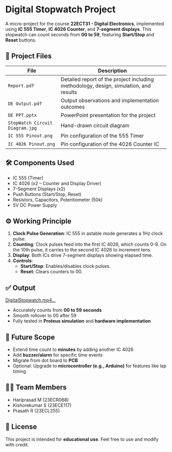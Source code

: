 

# Digital Stopwatch Project

A micro-project for the course **22ECT31 - Digital Electronics**, implemented using **IC 555 Timer**, **IC 4026 Counter**, and **7-segment displays**. This stopwatch can count seconds from **00 to 59**, featuring **Start/Stop** and **Reset** buttons.

## 📁 Project Files

| File | Description |
|------|-------------|
| `Report.pdf` | Detailed report of the project including methodology, design, simulation, and results |
| `DE Output.pdf` | Output observations and implementation outcomes |
| `DE PPT.pptx` | PowerPoint presentation for the project |
| `StopWatch Circuit Diagram.jpg` | Hand-drawn circuit diagram |
| `IC 555 Pinout.png` | Pin configuration of the 555 Timer |
| `IC 4026 Pinout.png` | Pin configuration of the 4026 Counter IC |

## 🛠️ Components Used

- IC 555 (Timer)
- IC 4026 (x2 – Counter and Display Driver)
- 7-Segment Displays (x2)
- Push Buttons (Start/Stop, Reset)
- Resistors, Capacitors, Potentiometer (50k)
- 5V DC Power Supply

## ⚙️ Working Principle

1. **Clock Pulse Generation**: IC 555 in astable mode generates a 1Hz clock pulse.
2. **Counting**: Clock pulses feed into the first IC 4026, which counts 0-9. On the 10th pulse, it carries to the second IC 4026 to increment tens.
3. **Display**: Both ICs drive 7-segment displays showing elapsed time.
4. **Controls**:
   - **Start/Stop**: Enables/disables clock pulses.
   - **Reset**: Clears counters to 00.

## ✅ Output

   [DigitalStopwatch.mp4…](https://github.com/user-attachments/assets/fca4d497-cc74-4aa5-a369-9a526c9ae2f8)

- Accurately counts from **00 to 59 seconds**
- Smooth rollover to 00 after 59
- Fully tested in **Proteus simulation** and **hardware implementation**

## 🔮 Future Scope

- Extend time count to **minutes** by adding another IC 4026
- Add **buzzer/alarm** for specific time events
- Migrate from dot board to **PCB**
- Optional: Upgrade to **microcontroller (e.g., Arduino)** for features like lap timing

## 👨‍💻 Team Members

- Hariprasad M (23ECR068)
- Kishorekumar S (23ECE117)
- Prasath R (23ECL255)

## 📜 License

This project is intended for **educational use**. Feel free to use and modify with credit.

